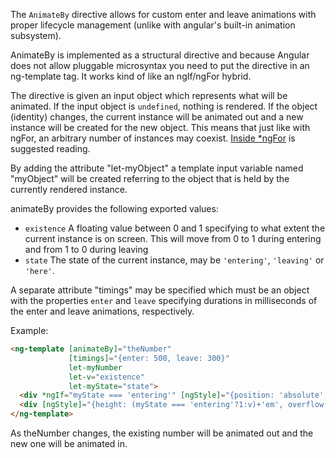 The `AnimateBy` directive allows for custom enter and leave animations with
proper lifecycle management (unlike with angular's built-in animation subsystem).

AnimateBy is implemented as a structural directive and because Angular does
not allow pluggable microsyntax you need to put the directive in an
ng-template tag. It works kind of like an ngIf/ngFor hybrid.

The directive is given an input object which represents what will be animated.
If the input object is ```undefined```, nothing is rendered.
If the object (identity) changes, the current instance will be animated out
and a new instance will be created for the new object.  This means that
just like with ngFor, an arbitrary number of instances may coexist.
[Inside *ngFor](https://angular.io/guide/structural-directives#inside-ngfor)
is suggested reading.

By adding the attribute "let-myObject" a template input variable named
"myObject" will be created referring to the object that is held by the
currently rendered instance.

animateBy provides the following exported values:

 * `existence` A floating value between 0 and 1 specifying to what extent
   the current instance is on screen. This will move from 0 to 1 during
   entering and from 1 to 0 during leaving
 * `state` The state of the current instance, may be `'entering'`,
   `'leaving'` or `'here'`.

A separate attribute "timings" may be specified which must be an object
with the properties `enter` and `leave` specifying durations in milliseconds
of the enter and leave animations, respectively.

Example:
```html
<ng-template [animateBy]="theNumber"
             [timings]="{enter: 500, leave: 300}"
             let-myNumber
             let-v="existence"
             let-myState="state">
  <div *ngIf="myState === 'entering'" [ngStyle]="{position: 'absolute', height: '1em', width: (1-v)*100 + 'px', 'background-color':'white'}"></div>
  <div [ngStyle]="{height: (myState === 'entering'?1:v)+'em', overflow: 'hidden'}">I'm number {{ myNumber }}</div>
</ng-template>
```
As theNumber changes, the existing number will be animated out and the new
one will be animated in.
